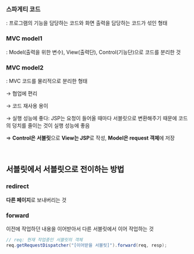 ### 스파게티 코드

: 프로그램의 기능을 담당하는 코드와 화면 출력을 담당하는 코드가 섞인 형태

### MVC model1

: Model(출력을 위한 변수), View(출력단), Control(기능단)으로 코드를 분리한 것

### MVC model2

: MVC 코드를 물리적으로 분리한 형태

→ 협업에 편리

→ 코드 재사용 용이

→ 실행 성능에 좋다: JSP는 요청이 들어올 때마다 서블릿으로 변환해주기 때문에 코드의 덩치를 줄이는 것이 실행 성능에 좋음

⇒ **Control은 서블릿**으로 **View는 JSP**로 작성, **Model은 request 객체**에 저장

<br>

## 서블릿에서 서블릿으로 전이하는 방법

### redirect

**다른 페이지**로 보내버리는 것

### forward

이전에 작업하던 내용을 이어받아서 다른 서블릿에서 이어 작업하는 것

```java
// req: 현재 작업중인 서블릿의 객체
req.getRequestDispatcher("[이어받을 서블릿]").forward(req, resp);
```